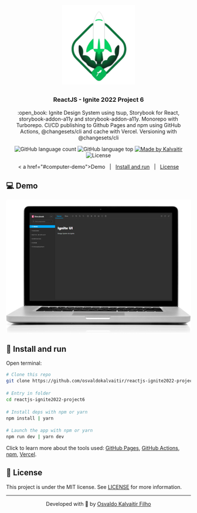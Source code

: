 <h1 align="center">
    <img src="/.github/assets/logo.svg"
    width="200px"
    alt="Logo" />
</h1>

<h3 align="center">
  ReactJS - Ignite 2022 Project 6
</h3>

<p align="center">
  :open_book: Ignite Design System using tsup, Storybook for React, storybook-addon-a11y and storybook-addon-a11y. Monorepo with Turborepo. CI/CD publishing to Github Pages and npm using GitHub Actions, @changesets/cli and cache with Vercel. Versioning with @changesets/cli

</p>

<p align="center">
  <img alt="GitHub language count" src="https://img.shields.io/github/languages/count/osvaldokalvaitir/reactjs-ignite2022-project6.svg?color=00A83A">

  <img alt="GitHub language top" src="https://img.shields.io/github/languages/top/osvaldokalvaitir/reactjs-ignite2022-project6.svg?color=00A83A">

  <a href="https://kalvaitir.com/">
    <img alt="Made by Kalvaitir" src="https://img.shields.io/badge/made%20by-Kalvaitir-00A83A">
  </a>

  <img alt="License" src="https://img.shields.io/badge/license-MIT-00A83A">
</p>

<p align="center">
  <
a href="#computer-demo">Demo</a>&nbsp;&nbsp;&nbsp;|&nbsp;&nbsp;&nbsp;<a href="#wrench-install-and-run">Install and run</a>&nbsp;&nbsp;&nbsp;|&nbsp;&nbsp;&nbsp;<a href="#memo-license">License</a>
</p>

## :computer: Demo

<p align="center">
  <img src="/.github/assets/demo.gif" alt="Demo" />
</p>

## :wrench: Install and run

Open terminal:

```sh
# Clone this repo
git clone https://github.com/osvaldokalvaitir/reactjs-ignite2022-project6

# Entry in folder
cd reactjs-ignite2022-project6

# Install deps with npm or yarn
npm install | yarn

# Launch the app with npm or yarn
npm run dev | yarn dev
```

Click to learn more about the tools used: [GitHub Pages](https://github.com/osvaldokalvaitir/awesome/blob/main/src/websites-hosting/github-pages.md), [GitHub Actions](https://github.com/osvaldokalvaitir/awesome/blob/main/src/ci-cd/github-actions.md), [npm](https://github.com/osvaldokalvaitir/awesome/blob/main/src/runtime/nodejs/packages-managers/npm.md), [Vercel](https://github.com/osvaldokalvaitir/awesome/blob/main/src/paas/vercel.md).

## :memo: License

This project is under the MIT license. See [LICENSE](/LICENSE) for more information.

---

<p align="center">
Developed with 💚 by <a href="https://www.linkedin.com/in/osvaldokalvaitir">Osvaldo Kalvaitir Filho</a>
</p>
